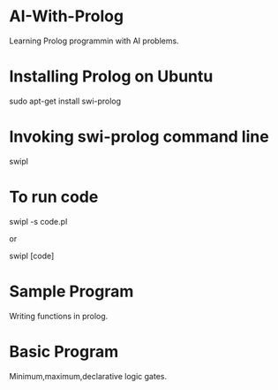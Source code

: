 # AI-With-Prolog
Learning Prolog programmin with AI problems.

# Installing Prolog on Ubuntu

sudo apt-get install swi-prolog

# Invoking swi-prolog command line

swipl

# To run code

swipl -s code.pl

or

swipl
[code]

# Sample Program
Writing functions in prolog.

# Basic Program
Minimum,maximum,declarative logic gates.
